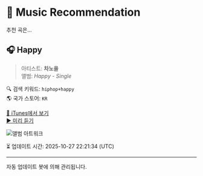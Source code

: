 
# 🎵 Music Recommendation

추천 곡은...

## 🎧 Happy  
> 아티스트: **차노을**  
> 앨범: _Happy - Single_  

🔍 검색 키워드: `hiphop+happy`  
🌎 국가 스토어: `KR`

[🔗 iTunes에서 보기](https://music.apple.com/kr/album/happy/1744282842?i=1744282843&uo=4)  
[▶️ 미리 듣기](https://audio-ssl.itunes.apple.com/itunes-assets/AudioPreview221/v4/42/5d/26/425d265d-732f-f092-e7bb-631b34fbf142/mzaf_10827291283139435524.plus.aac.p.m4a)

![앨범 아트워크](https://is1-ssl.mzstatic.com/image/thumb/Music221/v4/1b/f0/cf/1bf0cf96-dbb3-27d0-ad45-b7ab7bb34f52/8800250625440_cover.png/100x100bb.jpg)

⏳ 업데이트 시간: 2025-10-27 22:21:34 (UTC)

---
자동 업데이트 봇에 의해 관리됩니다.
